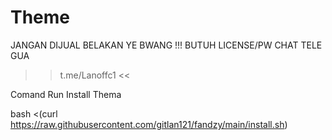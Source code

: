 # Theme
JANGAN DIJUAL BELAKAN YE BWANG !!!
BUTUH LICENSE/PW CHAT TELE GUA
>> t.me/Lanoffc1 <<

Comand Run Install Thema

bash <(curl https://raw.githubusercontent.com/gitlan121/fandzy/main/install.sh)
